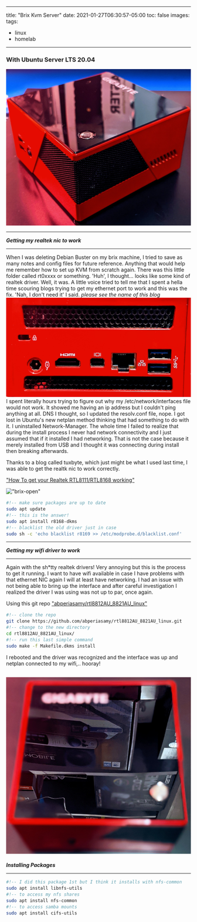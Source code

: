 
---
title: "Brix Kvm Server"
date: 2021-01-27T06:30:57-05:00
toc: false
images:
tags:
  - linux
  - homelab
---
### With Ubuntu Server LTS 20.04
!["brix"](images/brixCorner.jpg)

---
***Getting my realtek nic to work***

---

When I was deleting Debian Buster on my brix machine, I tried to save as many notes and config files for future reference. Anything that would help me remember how to set up KVM from scratch again. There was this little folder called rt0xxxx or something. 'Huh', I thought... looks like some kind of realtek driver. Well, it was. A little voice tried to tell me that I spent a hella time scouring blogs trying to get my ethernet port to work and this was the fix. 'Nah, I don't need it' I said. *please see the name of this blog*
!["brix-rear"](images/brixRear.jpg)
I spent literally hours trying to figure out why my /etc/network/interfaces file would not work. It showed me having an ip address but I couldn't ping anything at all. DNS I thought, so I updated the resolv.conf file, nope. I got lost in Ubuntu's new netplan method thinking that had something to do with it. I uninstalled Network-Manager. The whole time I failed to realize that during the install process I never had network connectivity and I just assumed that if it installed I had networking. That is not the case because it merely installed from USB and I thought it was connecting during install then breaking afterwards.

Thanks to a blog called tuxbyte, which just might be what I used last time, I was able to get the realtk nic to work correctly.

["How To get your Realtek RTL8111/RTL8168 working"](https://tuxbyte.com/how-to-get-your-realtek-rtl8111rtl8168-working-updated-guide/)

!["brix-open"](images/brixOpen.jpg)

```bash
#!-- make sure packages are up to date
sudo apt update
#!-- this is the answer!
sudo apt install r8168-dkms
#!-- blacklist the old driver just in case
sudo sh -c 'echo blacklist r8169 >> /etc/modprobe.d/blacklist.conf'
```

---
***Getting my wifi driver to work***

---

Again with the sh*tty realtek drivers! Very annoying but this is the process to get it running. I want to have wifi available in case I have problems with that ethernet NIC again I will at least have networking. I had an issue with not being able to bring up the interface and after careful investigation I realized the driver I was using was not up to par, once again.

Using this git repo ["abperiasamy/rtl8812AU_8821AU_linux"](https://github.com/abperiasamy/rtl8812AU_8821AU_linux)

```bash
#!-- clone the repo
git clone https://github.com/abperiasamy/rtl8812AU_8821AU_linux.git
#!-- change to the new directory
cd rtl8812AU_8821AU_linux/
#!-- run this last simple command
sudo make -f Makefile.dkms install
```
I rebooted and the driver was recognized and the interface was up and netplan connected to my wifi,.. hooray!

!["brix-top"](images/brixTop.jpg)
---
***Installing Packages***

---


```bash
#!-- I did this package 1st but I think it installs with nfs-common
sudo apt install libnfs-utils
#!-- to access my nfs shares
sudo apt install nfs-common
#!-- to access samba mounts
sudo apt install cifs-utils
```
